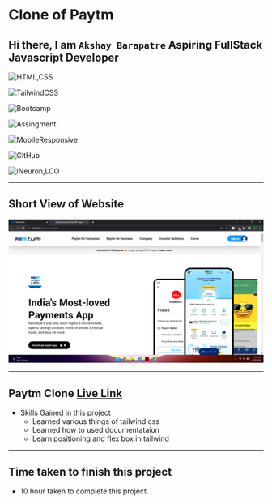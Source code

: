 # Clone of Paytm 

## Hi there, I am `Akshay Barapatre` Aspiring FullStack Javascript Developer   

![HTML,CSS](https://img.shields.io/badge/HTML-CSS-green)

![TailwindCSS](https://img.shields.io/badge/Tailwind-CSS-important)

![Bootcamp](https://img.shields.io/badge/Bootcampt-.-success)

![Assingment](https://img.shields.io/badge/Assingment-.-blueviolet)

![MobileResponsive](https://img.shields.io/badge/Mobile-Responsive-critical)

![GitHub](https://img.shields.io/badge/GIT-HUB-sucess)

![iNeuron,LCO](https://img.shields.io/badge/iNeuron-LCO-red)


---

## Short View of Website
![Desktop](./screenshot/1stpage.png)

---

 
## Paytm Clone [Live Link](https://paytm-clone-by-akshay-barapatre.netlify.app/)

-   Skills Gained in this project
    -   Learned various things of tailwind css
    -   Learned how to used documentataion
    -   Learn positioning and flex box in tailwind
    

---

## Time taken to finish this project

-   10 hour taken to complete this project.


